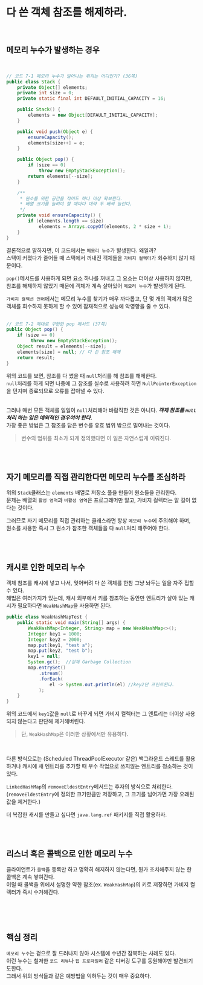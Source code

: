 # 다 쓴 객체 참조를 해제하라.
</br>

## 메모리 누수가 발생하는 경우
</br>

```java
// 코드 7-1 메모리 누수가 일어나는 위치는 어디인가? (36쪽)
public class Stack {
    private Object[] elements;
    private int size = 0;
    private static final int DEFAULT_INITIAL_CAPACITY = 16;

    public Stack() {
        elements = new Object[DEFAULT_INITIAL_CAPACITY];
    }

    public void push(Object e) {
        ensureCapacity();
        elements[size++] = e;
    }

    public Object pop() {
        if (size == 0)
            throw new EmptyStackException();
        return elements[--size];
    }

    /**
     * 원소를 위한 공간을 적어도 하나 이상 확보한다.
     * 배열 크기를 늘려야 할 때마다 대략 두 배씩 늘린다.
     */
    private void ensureCapacity() {
        if (elements.length == size)
            elements = Arrays.copyOf(elements, 2 * size + 1);
    }
}
```
결론적으로 말하자면, 이 코드에서는 `메모리 누수`가 발생한다. 왜일까?</br>
스택이 커졌다가 줄어들 때 스택에서 꺼내진 객체들을 `가비지 컬렉터`가 회수하지 않기 때문이다.</br>

`pop()`메서드를 사용하게 되면 요소 하나를 꺼내고 그 요소는 더이상 사용하지 않지만, 참조를 해제하지 않았기 때문에 객체가 계속 살아있어 `메모리 누수`가 발생하게 된다.</br>

`가비지 컬렉션 언어`에서는 메모리 누수를 찾기가 매우 까다롭고, 단 몇 개의 객체가 많은 객체를 회수하지 못하게 할 수 있어 잠재적으로 성능에 악영향을 줄 수 있다.</br></br>

```java
// 코드 7-2 제대로 구현한 pop 메서드 (37쪽)
public Object pop() {
    if (size == 0)
         throw new EmptyStackException();
    Object result = elements[--size];
    elements[size] = null; // 다 쓴 참조 해제
    return result;
}
```
위의 코드를 보면, 참조를 다 썼을 때 `null`처리를 해 참조를 해제한다.</br>
`null`처리를 하게 되면 나중에 그 참조를 실수로 사용하려 하면 `NullPointerException`을 던지며 종료되므로 오류를 잡아낼 수 있다.</br></br>

그러나 매번 모든 객체를 일일이 `null`처리해야 바람직한 것은 아니다. ___객체 참조를 `null`처리 하는 일은 예외적인 경우여야 한다.___ </br>
가장 좋은 방법은 그 참조를 담은 변수를 유효 범위 밖으로 밀어내는 것이다.
> 변수의 범위를 최소가 되게 정의했다면 이 일은 자연스럽게 이뤄진다.

</br></br>

## 자기 메모리를 직접 관리한다면 메모리 누수를 조심하라

위의 `Stack`클래스는 `elements` 배열로 저장소 풀을 만들어 원소들을 관리한다.</br>
문제는 배열의 `활성 영역`과 `비활성 영역`은 프로그래머만 알고, 가비지 컬렉터는 알 길이 없다는 것이다.</br>

그러므로 자기 메모리를 직접 관리하는 클래스라면 항상 `메모리 누수`에 주의해야 하며, 원소를 사용한 즉시 그 원소가 참조한 객체들을 다 `null`처리 해주어야 한다.

</br></br>

## 캐시로 인한 메모리 누수

객체 참조를 캐시에 넣고 나서, 잊어버려 다 쓴 객체를 한참 그냥 놔두는 일을 자주 접할 수 있다.  
해법은 여러가지가 있는데, 캐시 외부에서 키를 참조하는 동안만 엔트리가 살아 있는 캐시가 필요하다면 `WeakHashMap`을 사용하면 된다.  

```java
public class WeakHashMapTest {
	public static void main(String[] args) {
    	WeakHashMap<Integer, String> map = new WeakHashMap<>();
        Integer key1 = 1000;
        Integer key2 = 2000;
        map.put(key1, "test a");
        map.put(key2, "test b");
        key1 = null;
        System.gc();  //강제 Garbage Collection
        map.entrySet()
			.stream()
			.forEach(
				el -> System.out.println(el) //key2만 프린트된다. 
			);
	}
}
```
위의 코드에서 `key1`값을 `null`로 바꾸게 되면 가비지 컬렉터는 그 엔트리는 더이상 사용되지 않는다고 판단해 제거해버린다.  
> 단, `WeakHashMap`은 이러한 상황에서만 유용하다.
</br>

다른 방식으로는 (Scheduled ThreadPoolExecutor 같은) 백그라운드 스레드를 활용하거나 캐시에 새 엔트리를 추가할 때 부수 작업으로 쓰지않는 엔트리를 청소하는 것이 있다.

`LinkedHashMap`의 `removeEldestEntry`메서드는 후자의 방식으로 처리한다. (`removeEldestEntry`에 정의한 크기만큼만 저장하고, 그 크기를 넘어가면 가장 오래된 값을 제거한다.)  

더 복잡한 캐시를 만들고 싶다면 `java.lang.ref` 패키지를 직접 활용하자.

</br></br>

## 리스너 혹은 콜백으로 인한 메모리 누수

클라이언트가 `콜백`을 등록만 하고 명확히 해지하지 않는다면, 뭔가 조치해주지 않는 한 콜백은 계속 쌓여간다.</br>
이럴 때 콜백을 위에서 설명한 약한 참조(ex. `WeakHashMap`)의 키로 저장하면 가비지 컬렉터가 즉시 수거해간다.</br></br>

</br></br>

## 핵심 정리
`메모리 누수`는 겉으로 잘 드러나지 않아 시스템에 수년간 잠복하는 사례도 있다.</br>
이런 누수는 철저한 `코드 리뷰`나 `힙 프로파일러` 같은 디버깅 도구를 동원해야만 발견되기도한다.</br>
그래서 위의 방식들과 같은 예방법을 익혀두는 것이 매우 중요하다.
